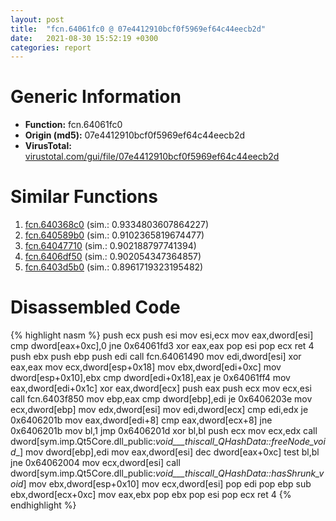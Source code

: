 ```yaml
---
layout: post
title:  "fcn.64061fc0 @ 07e4412910bcf0f5969ef64c44eecb2d"
date:   2021-08-30 15:52:19 +0300
categories: report
---
```


# Generic Information
- **Function:** fcn.64061fc0
- **Origin (md5):** 07e4412910bcf0f5969ef64c44eecb2d
- **VirusTotal:** [virustotal.com/gui/file/07e4412910bcf0f5969ef64c44eecb2d][virustotal_ref]



# Similar Functions

1. [fcn.640368c0][similar_1_ref] (sim.: 0.9334803607864227)
2. [fcn.640589b0][similar_2_ref] (sim.: 0.9102365819674477)
3. [fcn.64047710][similar_3_ref] (sim.: 0.902188797741394)
4. [fcn.6406df50][similar_4_ref] (sim.: 0.902054347364857)
5. [fcn.6403d5b0][similar_5_ref] (sim.: 0.8961719323195482)


# Disassembled Code

{% highlight nasm %}
push ecx
push esi
mov esi,ecx
mov eax,dword[esi]
cmp dword[eax+0xc],0
jne 0x64061fd3
xor eax,eax
pop esi
pop ecx
ret 4
push ebx
push ebp
push edi
call fcn.64061490
mov edi,dword[esi]
xor eax,eax
mov ecx,dword[esp+0x18]
mov ebx,dword[edi+0xc]
mov dword[esp+0x10],ebx
cmp dword[edi+0x18],eax
je 0x64061ff4
mov eax,dword[edi+0x1c]
xor eax,dword[ecx]
push eax
push ecx
mov ecx,esi
call fcn.6403f850
mov ebp,eax
cmp dword[ebp],edi
je 0x6406203e
mov ecx,dword[ebp]
mov edx,dword[esi]
mov edi,dword[ecx]
cmp edi,edx
je 0x6406201b
mov eax,dword[edi+8]
cmp eax,dword[ecx+8]
jne 0x6406201b
mov bl,1
jmp 0x6406201d
xor bl,bl
push ecx
mov ecx,edx
call dword[sym.imp.Qt5Core.dll_public:_void___thiscall_QHashData::freeNode_void__]
mov dword[ebp],edi
mov eax,dword[esi]
dec dword[eax+0xc]
test bl,bl
jne 0x64062004
mov ecx,dword[esi]
call dword[sym.imp.Qt5Core.dll_public:_void___thiscall_QHashData::hasShrunk_void_]
mov ebx,dword[esp+0x10]
mov ecx,dword[esi]
pop edi
pop ebp
sub ebx,dword[ecx+0xc]
mov eax,ebx
pop ebx
pop esi
pop ecx
ret 4
{% endhighlight %}


[similar_1_ref]: /report/fcn.640368c0@07e4412910bcf0f5969ef64c44eecb2d
[similar_2_ref]: /report/fcn.640589b0@07e4412910bcf0f5969ef64c44eecb2d
[similar_3_ref]: /report/fcn.64047710@07e4412910bcf0f5969ef64c44eecb2d
[similar_4_ref]: /report/fcn.6406df50@07e4412910bcf0f5969ef64c44eecb2d
[similar_5_ref]: /report/fcn.6403d5b0@07e4412910bcf0f5969ef64c44eecb2d
[virustotal_ref]: https://www.virustotal.com/gui/file/07e4412910bcf0f5969ef64c44eecb2d
